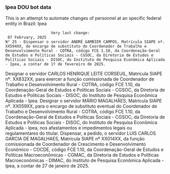  ### Ipea DOU bot data
 This is an attempt to automate changes of personnel at an specific federal entity in Brazil: Ipea
 
                        Very last change: 
 	 07 February, 2025
	N° 25 - Dispensar o servidor ANDRÉ GAMBIER CAMPOS, Matrícula SIAPE nº. XX594XX, do encargo de substituto do Coordenador de Trabalho e Desenvolvimento Rural - COTRA, código FCE 1.10, da Coordenação-Geral de Estudos e Políticas Sociais - CGSOC, da Diretoria de Estudos e Políticas Sociais - DISOC, do Instituto de Pesquisa Econômica Aplicada - Ipea, a contar de 1º de fevereiro de 2025.
Designar o servidor CARLOS HENRIQUE LEITE CORSEUIL, Matrícula SIAPE nº. XX832XX, para exercer a função comissionada de Coordenador de Trabalho e Desenvolvimento Rural - COTRA, código FCE 1.10, da Coordenação-Geral de Estudos e Políticas Sociais - CGSOC, da Diretoria de Estudos e Políticas Sociais - DISOC, do Instituto de Pesquisa Econômica Aplicada - Ipea.
Designar o servidor MÁRIO MAGALHÃES, Matrícula SIAPE nº. XX059XX, para o encargo de substituto eventual do Coordenador de Trabalho e Desenvolvimento Rural - COTRA, código FCE 1.10, da Coordenação-Geral de Estudos e Políticas Sociais - CGSOC, da Diretoria de Estudos e Políticas Sociais - DISOC, do Instituto de Pesquisa Econômica Aplicada - Ipea, nos afastamentos e impedimentos legais ou regulamentares do titular.
Dispensar, a pedido, o servidor LUIS CARLOS GARCIA DE MAGALHAES, Matrícula SIAPE nº XX014XX, da função comissionada de Coordenador de Crescimento e Desenvolvimento Econômico - COCDE, código FCE 1.10, da Coordenação-Geral de Estudos e Políticas Macroeconômicas - CGMAC, da Diretoria de Estudos e Políticas Macroeconômicas - DIMAC, do Instituto de Pesquisa Econômica Aplicada - Ipea, a contar de 27 de janeiro de 2025.
